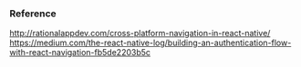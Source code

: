 ### Reference
http://rationalappdev.com/cross-platform-navigation-in-react-native/
https://medium.com/the-react-native-log/building-an-authentication-flow-with-react-navigation-fb5de2203b5c